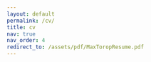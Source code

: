 ```yaml
---
layout: default
permalink: /cv/
title: cv
nav: true
nav_order: 4
redirect_to: /assets/pdf/MaxToropResume.pdf
---
```

